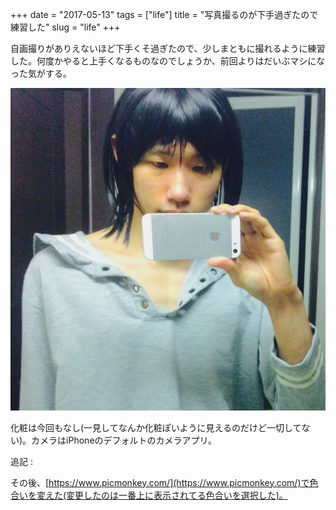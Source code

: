 +++
date = "2017-05-13"
tags = ["life"]
title = "写真撮るのが下手過ぎたので練習した"
slug = "life"
+++

自画撮りがありえないほど下手くそ過ぎたので、少しまともに撮れるように練習した。何度かやると上手くなるものなのでしょうか、前回よりはだいぶマシになった気がする。


![](https://raw.githubusercontent.com/mba-hack/images/master/about/about_3.png)

化粧は今回もなし(一見してなんか化粧ぽいように見えるのだけど一切してない)。カメラはiPhoneのデフォルトのカメラアプリ。

追記 :

その後、[https://www.picmonkey.com/](https://www.picmonkey.com/)で色合いを変えた(変更したのは一番上に表示されてる色合いを選択した)。
	  
